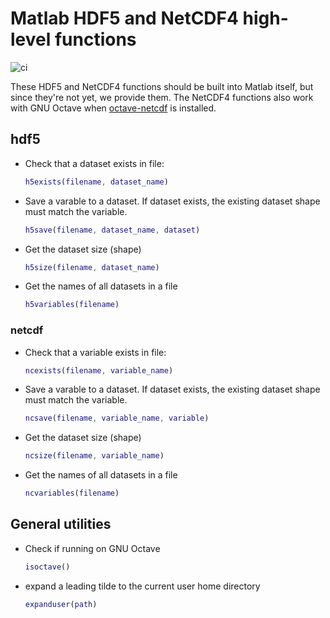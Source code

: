# Matlab HDF5 and NetCDF4 high-level functions

![ci](https://github.com/scivision/matlab-hdf5/workflows/ci/badge.svg)

These HDF5 and NetCDF4 functions should be built into Matlab itself, but since they're not yet, we provide them.
The NetCDF4 functions also work with GNU Octave when
[octave-netcdf](https://octave.sourceforge.io/netcdf/index.html)
is installed.

## hdf5

* Check that a dataset exists in file:

    ```matlab
    h5exists(filename, dataset_name)
    ```

* Save a varable to a dataset. If dataset exists, the existing dataset shape must match the variable.

    ```matlab
    h5save(filename, dataset_name, dataset)
    ```

* Get the dataset size (shape)

    ```matlab
    h5size(filename, dataset_name)
    ```

* Get the names of all datasets in a file

    ```matlab
    h5variables(filename)
    ```

### netcdf

* Check that a variable exists in file:

    ```matlab
    ncexists(filename, variable_name)
    ```

* Save a varable to a dataset. If dataset exists, the existing dataset shape must match the variable.

    ```matlab
    ncsave(filename, variable_name, variable)
    ```

* Get the dataset size (shape)

    ```matlab
    ncsize(filename, variable_name)
    ```

* Get the names of all datasets in a file

    ```matlab
    ncvariables(filename)
    ```

## General utilities

* Check if running on GNU Octave

    ```matlab
    isoctave()
    ```

* expand a leading tilde to the current user home directory

    ```matlab
    expanduser(path)
    ```
